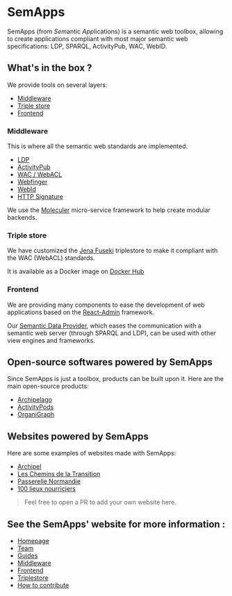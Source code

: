 # SemApps

SemApps (from *Sem*antic *App*lications) is a semantic web toolbox, allowing to create applications compliant with most major semantic web specifications: LDP, SPARQL, ActivityPub, WAC, WebID. 

## What's in the box ?

We provide tools on several layers:

- [Middleware](#middleware)
- [Triple store](#triple-store)
- [Frontend](#frontend)

### Middleware

This is where all the semantic web standards are implemented.

- [LDP](https://semapps.org/docs/middleware/ldp/index)
- [ActivityPub](https://semapps.org/docs/middleware/activitypub/index)
- [WAC / WebACL](https://semapps.org/docs/middleware/webacl)
- [Webfinger](https://semapps.org/docs/middleware/webfinger)
- [WebId](https://semapps.org/docs/middleware/webid)
- [HTTP Signature](https://semapps.org/docs/middleware/signature)

We use the [Moleculer](https://moleculer.services/) micro-service framework to help create modular backends.

### Triple store

We have customized the [Jena Fuseki](https://jena.apache.org/documentation/fuseki2/) triplestore to make it compliant with the WAC (WebACL) standards.

It is available as a Docker image on [Docker Hub](https://hub.docker.com/orgs/semapps/repositories)

### Frontend

We are providing many components to ease the development of web applications based on the [React-Admin](https://marmelab.com/react-admin/) framework.

Our [Semantic Data Provider](src/frontend/packages/semantic-data-provider), which eases the communication with a semantic web server (through SPARQL and LDP), can be used with other view engines and frameworks.

## Open-source softwares powered by SemApps

Since SemApps is just a toolbox, products can be built upon it. Here are the main open-source products:

- [Archipelago](https://github.com/assemblee-virtuelle/archipelago)
- [ActivityPods](https://github.com/assemblee-virtuelle/activitypods)
- [OrganiGraph](https://github.com/assemblee-virtuelle/organigraph)

## Websites powered by SemApps

Here are some examples of websites made with SemApps:

- [Archipel](https://archipel.assemblee-virtuelle.org/)
- [Les Chemins de la Transition](https://app.lescheminsdelatransition.org/)
- [Passerelle Normandie](https://app.passerellenormandie.fr/)
- [100 lieux nourriciers](https://100lieuxnourriciers.fr/)

> Feel free to open a PR to add your own website here.

## See the SemApps' website for more information :

- [Homepage](https://semapps.org)
- [Team](https://semapps.org/docs/team)
- [Guides](https://semapps.org/docs/guides/ldp-server)
- [Middleware](https://semapps.org/docs/middleware)
- [Frontend](https://semapps.org/docs/frontend)
- [Triplestore](https://semapps.org/docs/triplestore)
- [How to contribute](https://semapps.org/docs/contribute/code)
